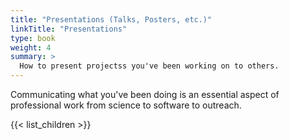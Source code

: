 ```yaml
---
title: "Presentations (Talks, Posters, etc.)"
linkTitle: "Presentations"
type: book
weight: 4
summary: >
  How to present projectss you've been working on to others.
---
```


Communicating what you've been doing is an essential aspect of professional work from science to software to outreach.

{{< list_children >}}